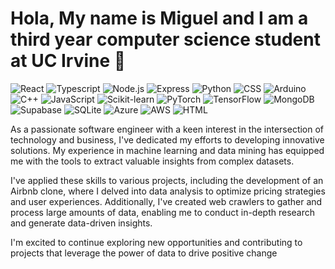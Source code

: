 # Hola, My name is Miguel and I am a third year computer science student at UC Irvine 👋

<p align="left">
  <img src="https://img.shields.io/badge/React-20232A?style=for-the-badge&logo=react&logoColor=61DAFB" alt="React">
  <img src="https://img.shields.io/badge/TypeScript-007ACC?style=for-the-badge&logo=typescript&logoColor=white" alt="Typescript">
  <img src="https://img.shields.io/badge/Node%20js-339933?style=for-the-badge&logo=nodedotjs&logoColor=white" alt="Node.js">
  <img src="https://img.shields.io/badge/Express%20js-000000?style=for-the-badge&logo=express&logoColor=white" alt="Express">
  <img src="https://img.shields.io/badge/Python-4076A5?style=for-the-badge&logo=python&logoColor=white" alt="Python">
  <img src="https://img.shields.io/badge/CSS-1572B6?style=for-the-badge&logo=w3c&logoColor=white" alt="CSS">
  <img src="https://img.shields.io/badge/Arduino-00979D?style=for-the-badge&logo=arduino&logoColor=white" alt="Arduino">
  <img src="https://img.shields.io/badge/C%2B%2B-00599C?style=for-the-badge&logo=cplusplus&logoColor=white" alt="C++">
  <img src="https://img.shields.io/badge/JavaScript-F7DF1E?style=for-the-badge&logo=javascript&logoColor=black" alt="JavaScript">
  <img src="https://img.shields.io/badge/scikit--learn-F7931E?style=for-the-badge&logo=scikit-learn&logoColor=white" alt="Scikit-learn">
  <img src="https://img.shields.io/badge/PyTorch-EE4C2C?style=for-the-badge&logo=pytorch&logoColor=white" alt="PyTorch">
  <img src="https://img.shields.io/badge/TensorFlow-FF6F00?style=for-the-badge&logo=tensorflow&logoColor=white" alt="TensorFlow">
  <img src="https://img.shields.io/badge/MongoDB-47A248?style=for-the-badge&logo=mongodb&logoColor=white" alt="MongoDB">
  <img src="https://img.shields.io/badge/Supabase-3ECF8E?style=for-the-badge&logo=supabase&logoColor=white" alt="Supabase">
  <img src="https://img.shields.io/badge/SQLite-07405E?style=for-the-badge&logo=sqlite&logoColor=white" alt="SQLite">
  <img src="https://img.shields.io/badge/Azure-0078D4?style=for-the-badge&logo=microsoft-azure&logoColor=white" alt="Azure">
  <img src="https://img.shields.io/badge/Amazon%20AWS-232F3E?style=for-the-badge&logo=amazon-aws&logoColor=white" alt="AWS">
  <img src="https://img.shields.io/badge/HTML5-E34F26?style=for-the-badge&logo=html5&logoColor=white" alt="HTML">
</p>
<a>As a passionate software engineer with a keen interest in the intersection of technology and business, I've dedicated my efforts to developing innovative solutions. My experience in machine learning and data mining has equipped me with the tools to extract valuable insights from complex datasets.

I've applied these skills to various projects, including the development of an Airbnb clone, where I delved into data analysis to optimize pricing strategies and user experiences. Additionally, I've created web crawlers to gather and process large amounts of data, enabling me to conduct in-depth research and generate data-driven insights.

I'm excited to continue exploring new opportunities and contributing to projects that leverage the power of data to drive positive change


<!--
**Miguelrl17/Miguelrl17** is a ✨ _special_ ✨ repository because its `README.md` (this file) appears on your GitHub profile.

Here are some ideas to get you started:

- 🔭 I’m currently working on ...
- 🌱 I’m currently learning ...
- 👯 I’m looking to collaborate on ...
- 🤔 I’m looking for help with ...
- 💬 Ask me about ...
- 📫 How to reach me: ...
- 😄 Pronouns: ...
- ⚡ Fun fact: ...
-->
